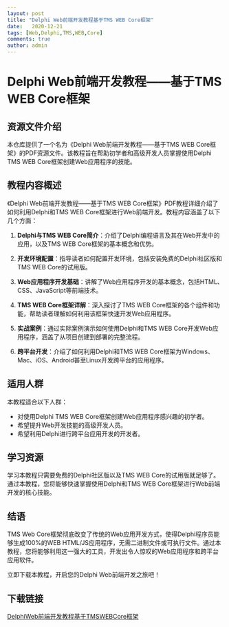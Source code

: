 ```yaml
---
layout: post
title: "Delphi Web前端开发教程基于TMS WEB Core框架"
date:   2020-12-21
tags: [Web,Delphi,TMS,WEB,Core]
comments: true
author: admin
---
```

# Delphi Web前端开发教程——基于TMS WEB Core框架

## 资源文件介绍

本仓库提供了一个名为《Delphi Web前端开发教程——基于TMS WEB Core框架》的PDF资源文件。该教程旨在帮助初学者和高级开发人员掌握使用Delphi TMS WEB Core框架创建Web应用程序的技能。

## 教程内容概述

《Delphi Web前端开发教程——基于TMS WEB Core框架》PDF教程详细介绍了如何利用Delphi和TMS WEB Core框架进行Web前端开发。教程内容涵盖了以下几个方面：

1. **Delphi与TMS WEB Core简介**：介绍了Delphi编程语言及其在Web开发中的应用，以及TMS WEB Core框架的基本概念和优势。

2. **开发环境配置**：指导读者如何配置开发环境，包括安装免费的Delphi社区版和TMS WEB Core的试用版。

3. **Web应用程序开发基础**：讲解了Web应用程序开发的基本概念，包括HTML、CSS、JavaScript等前端技术。

4. **TMS WEB Core框架详解**：深入探讨了TMS WEB Core框架的各个组件和功能，帮助读者理解如何利用该框架快速开发Web应用程序。

5. **实战案例**：通过实际案例演示如何使用Delphi和TMS WEB Core开发Web应用程序，涵盖了从项目创建到部署的完整流程。

6. **跨平台开发**：介绍了如何利用Delphi和TMS WEB Core框架为Windows、Mac、iOS、Android甚至Linux开发跨平台的应用程序。

## 适用人群

本教程适合以下人群：

- 对使用Delphi TMS WEB Core框架创建Web应用程序感兴趣的初学者。
- 希望提升Web开发技能的高级开发人员。
- 希望利用Delphi进行跨平台应用开发的开发者。

## 学习资源

学习本教程只需要免费的Delphi社区版以及TMS WEB Core的试用版就足够了。通过本教程，您将能够快速掌握使用Delphi和TMS WEB Core框架进行Web前端开发的核心技能。

## 结语

TMS Web Core框架彻底改变了传统的Web应用开发方式，使得Delphi程序员能够生成100%的WEB HTML/JS应用程序，无需二进制文件或可执行文件。通过本教程，您将能够利用这一强大的工具，开发出令人惊叹的Web应用程序和跨平台应用软件。

立即下载本教程，开启您的Delphi Web前端开发之旅吧！

## 下载链接

[DelphiWeb前端开发教程基于TMSWEBCore框架](https://pan.quark.cn/s/5c15cdfb9ec2)